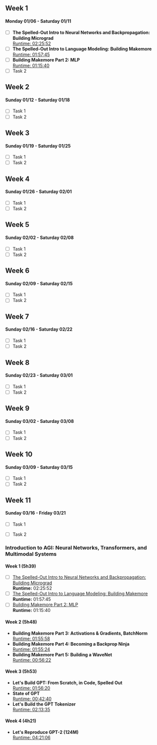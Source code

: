 ## Week 1
#### Monday 01/06 - Saturday 01/11
- [ ] **The Spelled-Out Intro to Neural Networks and Backpropagation: Building Micrograd**  
    [Runtime: 02:25:52](https://www.youtube.com/watch?v=VMj-3S1tku0&list=PLAqhIrjkxbuWI23v9cThsA9GvCAUhRvKZ&index=1)
- [ ] **The Spelled-Out Intro to Language Modeling: Building Makemore**  
  [Runtime: 01:57:45](https://www.youtube.com/watch?v=PaCmpygFfXo&list=PLAqhIrjkxbuWI23v9cThsA9GvCAUhRvKZ&index=2)
- [ ] **Building Makemore Part 2: MLP**  
  [Runtime: 01:15:40](https://www.youtube.com/watch?v=TCH_1BHY58I&list=PLAqhIrjkxbuWI23v9cThsA9GvCAUhRvKZ&index=3)
- [ ] Task 2

## Week 2
#### Sunday 01/12 - Saturday 01/18
- [ ] Task 1
- [ ] Task 2

## Week 3
#### Sunday 01/19 - Saturday 01/25
- [ ] Task 1
- [ ] Task 2

## Week 4
#### Sunday 01/26 - Saturday 02/01
- [ ] Task 1
- [ ] Task 2

## Week 5
#### Sunday 02/02 - Saturday 02/08
- [ ] Task 1
- [ ] Task 2

## Week 6
#### Sunday 02/09 - Saturday 02/15
- [ ] Task 1
- [ ] Task 2

## Week 7
#### Sunday 02/16 - Saturday 02/22
- [ ] Task 1
- [ ] Task 2

## Week 8
#### Sunday 02/23 - Saturday 03/01
- [ ] Task 1
- [ ] Task 2

## Week 9
#### Sunday 03/02 - Saturday 03/08
- [ ] Task 1
- [ ] Task 2

## Week 10
#### Sunday 03/09 - Saturday 03/15
- [ ] Task 1
- [ ] Task 2

## Week 11
#### Sunday 03/16 - Friday 03/21
- [ ] Task 1
- [ ] Task 2




### Introduction to AGI: Neural Networks, Transformers, and Multimodal Systems

#### Week 1 (5h39)
- [ ] [The Spelled-Out Intro to Neural Networks and Backpropagation: Building Micrograd](https://www.youtube.com/watch?v=VMj-3S1tku0&list=PLAqhIrjkxbuWI23v9cThsA9GvCAUhRvKZ&index=1)  
  **Runtime:** 02:25:52
- [ ] [The Spelled-Out Intro to Language Modeling: Building Makemore](https://www.youtube.com/watch?v=PaCmpygFfXo&list=PLAqhIrjkxbuWI23v9cThsA9GvCAUhRvKZ&index=2)        
  **Runtime:** 01:57:45
- [ ] [Building Makemore Part 2: MLP](https://www.youtube.com/watch?v=TCH_1BHY58I&list=PLAqhIrjkxbuWI23v9cThsA9GvCAUhRvKZ&index=3)  
  **Runtime:** 01:15:40

#### Week 2 (5h48)
- **Building Makemore Part 3: Activations & Gradients, BatchNorm**  
  [Runtime: 01:55:58](https://www.youtube.com/watch?v=P6sfmUTpUmc&list=PLAqhIrjkxbuWI23v9cThsA9GvCAUhRvKZ&index=4)
- **Building Makemore Part 4: Becoming a Backprop Ninja**  
  [Runtime: 01:55:24](https://www.youtube.com/watch?v=q8SA3rM6ckI&list=PLAqhIrjkxbuWI23v9cThsA9GvCAUhRvKZ&index=5)
- **Building Makemore Part 5: Building a WaveNet**  
  [Runtime: 00:56:22](https://www.youtube.com/watch?v=t3YJ5hKiMQ0&list=PLAqhIrjkxbuWI23v9cThsA9GvCAUhRvKZ&index=6)

#### Week 3 (5h53)
- **Let's Build GPT: From Scratch, in Code, Spelled Out**  
  [Runtime: 01:56:20](https://www.youtube.com/watch?v=kCc8FmEb1nY&list=PLAqhIrjkxbuWI23v9cThsA9GvCAUhRvKZ&index=7)
- **State of GPT**  
  [Runtime: 00:42:40](https://www.youtube.com/watch?v=bZQun8Y4L2A&list=PLAqhIrjkxbuWI23v9cThsA9GvCAUhRvKZ&index=8)
- **Let's Build the GPT Tokenizer**  
  [Runtime: 02:13:35](https://www.youtube.com/watch?v=zduSFxRajkE&list=PLAqhIrjkxbuWI23v9cThsA9GvCAUhRvKZ&index=9)

#### Week 4 (4h21)
- **Let's Reproduce GPT-2 (124M)**  
  [Runtime: 04:21:06](https://www.youtube.com/watch?v=l8pRSuU81PU&list=PLAqhIrjkxbuWI23v9cThsA9GvCAUhRvKZ&index=10)